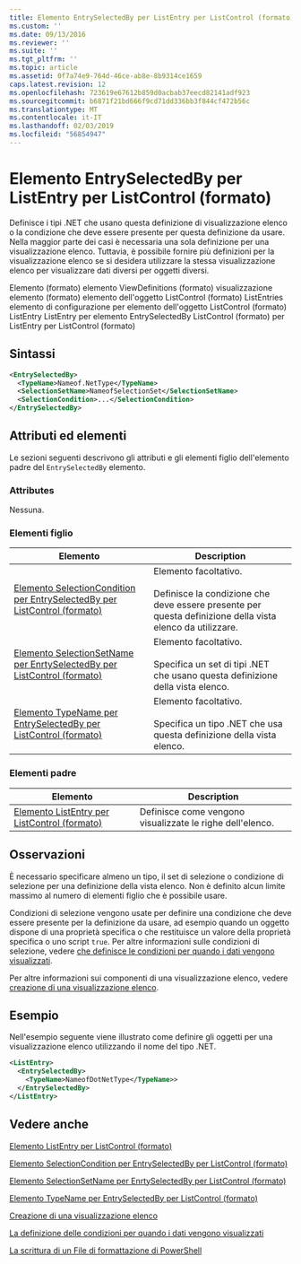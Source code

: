 ```yaml
---
title: Elemento EntrySelectedBy per ListEntry per ListControl (formato) | Microsoft Docs
ms.custom: ''
ms.date: 09/13/2016
ms.reviewer: ''
ms.suite: ''
ms.tgt_pltfrm: ''
ms.topic: article
ms.assetid: 0f7a74e9-764d-46ce-ab8e-8b9314ce1659
caps.latest.revision: 12
ms.openlocfilehash: 723619e67612b859d0acbab37eecd82141adf923
ms.sourcegitcommit: b6871f21bd666f9cd71dd336bb3f844cf472b56c
ms.translationtype: MT
ms.contentlocale: it-IT
ms.lasthandoff: 02/03/2019
ms.locfileid: "56854947"
---
```

# <a name="entryselectedby-element-for-listentry-for-listcontrol-format"></a>Elemento EntrySelectedBy per ListEntry per ListControl (formato)

Definisce i tipi .NET che usano questa definizione di visualizzazione elenco o la condizione che deve essere presente per questa definizione da usare. Nella maggior parte dei casi è necessaria una sola definizione per una visualizzazione elenco. Tuttavia, è possibile fornire più definizioni per la visualizzazione elenco se si desidera utilizzare la stessa visualizzazione elenco per visualizzare dati diversi per oggetti diversi.

Elemento (formato) elemento ViewDefinitions (formato) visualizzazione elemento (formato) elemento dell'oggetto ListControl (formato) ListEntries elemento di configurazione per elemento dell'oggetto ListControl (formato) ListEntry ListEntry per elemento EntrySelectedBy ListControl (formato) per ListEntry per ListControl (formato)

## <a name="syntax"></a>Sintassi

```xml
<EntrySelectedBy>
  <TypeName>Nameof.NetType</TypeName>
  <SelectionSetName>NameofSelectionSet</SelectionSetName>
  <SelectionCondition>...</SelectionCondition>
</EntrySelectedBy>
```

## <a name="attributes-and-elements"></a>Attributi ed elementi

Le sezioni seguenti descrivono gli attributi e gli elementi figlio dell'elemento padre del `EntrySelectedBy` elemento.

### <a name="attributes"></a>Attributes

Nessuna.

### <a name="child-elements"></a>Elementi figlio

|Elemento|Description|
|-------------|-----------------|
|[Elemento SelectionCondition per EntrySelectedBy per ListControl (formato)](./selectioncondition-element-for-entryselectedby-for-listcontrol-format.md)|Elemento facoltativo.<br /><br /> Definisce la condizione che deve essere presente per questa definizione della vista elenco da utilizzare.|
|[Elemento SelectionSetName per EnrtySelectedBy per ListControl (formato)](./selectionsetname-element-for-entryselectedby-for-listcontrol-format.md)|Elemento facoltativo.<br /><br /> Specifica un set di tipi .NET che usano questa definizione della vista elenco.|
|[Elemento TypeName per EntrySelectedBy per ListControl (formato)](./typename-element-for-entryselectedby-for-listcontrol-format.md)|Elemento facoltativo.<br /><br /> Specifica un tipo .NET che usa questa definizione della vista elenco.|

### <a name="parent-elements"></a>Elementi padre

|Elemento|Description|
|-------------|-----------------|
|[Elemento ListEntry per ListControl (formato)](./listentry-element-for-listcontrol-format.md)|Definisce come vengono visualizzate le righe dell'elenco.|

## <a name="remarks"></a>Osservazioni

È necessario specificare almeno un tipo, il set di selezione o condizione di selezione per una definizione della vista elenco. Non è definito alcun limite massimo al numero di elementi figlio che è possibile usare.

Condizioni di selezione vengono usate per definire una condizione che deve essere presente per la definizione da usare, ad esempio quando un oggetto dispone di una proprietà specifica o che restituisce un valore della proprietà specifica o uno script `true`. Per altre informazioni sulle condizioni di selezione, vedere [che definisce le condizioni per quando i dati vengono visualizzati](./defining-conditions-for-displaying-data.md).

Per altre informazioni sui componenti di una visualizzazione elenco, vedere [creazione di una visualizzazione elenco](./creating-a-list-view.md).

## <a name="example"></a>Esempio

Nell'esempio seguente viene illustrato come definire gli oggetti per una visualizzazione elenco utilizzando il nome del tipo .NET.

```xml
<ListEntry>
  <EntrySelectedBy>
    <TypeName>NameofDotNetType</TypeName>>
  </EntrySelectedBy>
</ListEntry>
```

## <a name="see-also"></a>Vedere anche

[Elemento ListEntry per ListControl (formato)](./listentry-element-for-listcontrol-format.md)

[Elemento SelectionCondition per EntrySelectedBy per ListControl (formato)](./selectioncondition-element-for-entryselectedby-for-listcontrol-format.md)

[Elemento SelectionSetName per EnrtySelectedBy per ListControl (formato)](./selectionsetname-element-for-entryselectedby-for-listcontrol-format.md)

[Elemento TypeName per EntrySelectedBy per ListControl (formato)](./typename-element-for-entryselectedby-for-listcontrol-format.md)

[Creazione di una visualizzazione elenco](./creating-a-list-view.md)

[La definizione delle condizioni per quando i dati vengono visualizzati](./defining-conditions-for-displaying-data.md)

[La scrittura di un File di formattazione di PowerShell](./writing-a-powershell-formatting-file.md)
